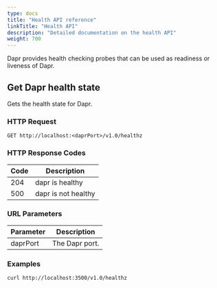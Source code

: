 ```yaml
---
type: docs
title: "Health API reference"
linkTitle: "Health API"
description: "Detailed documentation on the health API"
weight: 700
---
```


Dapr provides health checking probes that can be used as readiness or liveness of Dapr.

## Get Dapr health state

Gets the health state for Dapr.

### HTTP Request

```http
GET http://localhost:<daprPort>/v1.0/healthz
```

### HTTP Response Codes

Code | Description
---- | -----------
204  | dapr is healthy
500  | dapr is not healthy

### URL Parameters

Parameter | Description
--------- | -----------
daprPort | The Dapr port.

### Examples

```shell
curl http://localhost:3500/v1.0/healthz
```

